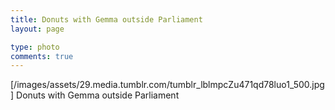 ```yaml
---
title: Donuts with Gemma outside Parliament
layout: page

type: photo
comments: true
---
```


[/images/assets/29.media.tumblr.com/tumblr_lblmpcZu471qd78luo1_500.jpg] Donuts
with Gemma outside Parliament

